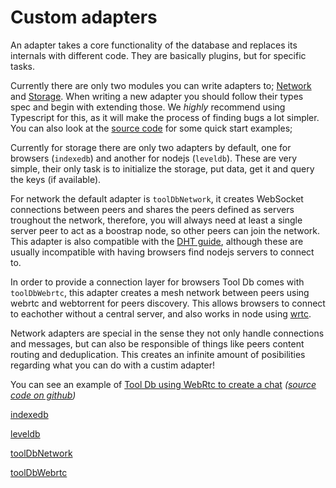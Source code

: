 # Custom adapters

An adapter takes a core functionality of the database and replaces its internals with different code. They are basically plugins, but for specific tasks.

Currently there are only two modules you can write adapters to; [Network](types.html#tooldbnetworkadapter) and [Storage](types.html#tooldbstorageadapter). When writing a new adapter you should follow their types spec and begin with extending those. We *highly* recommend using Typescript for this, as it will make the process of finding bugs a lot simpler. You can also look at the [source code](https://github.com/Manwe-777/tool-db/tree/main/src) for some quick start examples;

Currently for storage there are only two adapters by default, one for browsers (`indexedb`) and another for nodejs (`leveldb`). These are very simple, their only task is to initialize the storage, put data, get it and query the keys (if available).

For network the default adapter is `toolDbNetwork`, it creates WebSocket connections between peers and shares the peers defined as servers troughout the network, therefore, you will always need at least a single server peer to act as a boostrap node, so other peers can join the network. This adapter is also compatible with the [DHT guide](nodejs-dht-discovery.html#nodejs-dht-discovery), although these are usually incompatible with having browsers find nodejs servers to connect to.

In order to provide a connection layer for browsers Tool Db comes with `toolDbWebrtc`, this adapter creates a mesh network between peers using webrtc and webtorrent for peers discovery. This allows browsers to connect to eachother without a central server, and also works in node using [wrtc](https://www.npmjs.com/package/wrtc).

Network adapters are special in the sense they not only handle connections and messages, but can also be responsible of things like peers content routing and deduplication. This creates an infinite amount of posibilities regarding what you can do with a custim adapter!


You can see an example of [Tool Db using WebRtc to create a chat](https://tool-db-chat.on.fleek.co/) _([source code on github](https://github.com/Manwe-777/tool-db-chat))_




[indexedb](https://github.com/Manwe-777/tool-db/blob/main/src/utils/indexedb.ts)

[leveldb](https://github.com/Manwe-777/tool-db/blob/main/src/utils/leveldb.ts)

[toolDbNetwork](https://github.com/Manwe-777/tool-db/blob/main/src/toolDbNetwork.ts)

[toolDbWebrtc](https://github.com/Manwe-777/tool-db/blob/main/src/toolDbWebrtc.ts)



